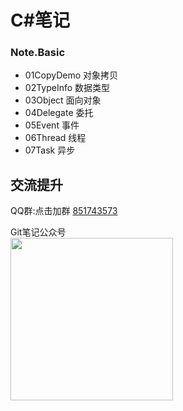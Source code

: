 # C#笔记
### Note.Basic
- 01CopyDemo 对象拷贝
- 02TypeInfo 数据类型
- 03Object 面向对象
- 04Delegate 委托 
- 05Event 事件
- 06Thread 线程
- 07Task 异步

交流提升
-------------
QQ群:点击加群  <a href='https://jq.qq.com/?_wv=1027&k=4je1frWy' target="_blank" >851743573  </a>

Git笔记公众号
<br/>
<img src="https://github.com/chi8708/CNet_Admin/blob/main/tg2.jpg" style="width:260px;" />
